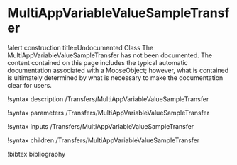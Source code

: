 <!-- MOOSE Documentation Stub: Remove this when content is added. -->

# MultiAppVariableValueSampleTransfer

!alert construction title=Undocumented Class
The MultiAppVariableValueSampleTransfer has not been documented. The content contained on this page includes the
typical automatic documentation associated with a MooseObject; however, what is contained is
ultimately determined by what is necessary to make the documentation clear for users.

!syntax description /Transfers/MultiAppVariableValueSampleTransfer

!syntax parameters /Transfers/MultiAppVariableValueSampleTransfer

!syntax inputs /Transfers/MultiAppVariableValueSampleTransfer

!syntax children /Transfers/MultiAppVariableValueSampleTransfer

!bibtex bibliography
